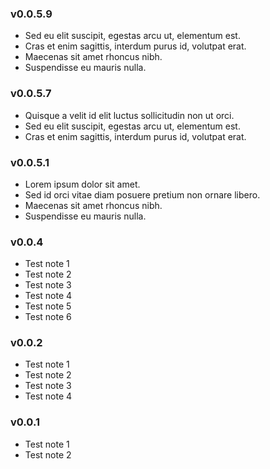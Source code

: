 ### v0.0.5.9

* Sed eu elit suscipit, egestas arcu ut, elementum est.
* Cras et enim sagittis, interdum purus id, volutpat erat.
* Maecenas sit amet rhoncus nibh.
* Suspendisse eu mauris nulla.

### v0.0.5.7

* Quisque a velit id elit luctus sollicitudin non ut orci.
* Sed eu elit suscipit, egestas arcu ut, elementum est.
* Cras et enim sagittis, interdum purus id, volutpat erat.

### v0.0.5.1

* Lorem ipsum dolor sit amet.
* Sed id orci vitae diam posuere pretium non ornare libero.
* Maecenas sit amet rhoncus nibh.
* Suspendisse eu mauris nulla.

### v0.0.4

* Test note 1
* Test note 2
* Test note 3
* Test note 4
* Test note 5
* Test note 6

### v0.0.2

* Test note 1
* Test note 2
* Test note 3
* Test note 4

### v0.0.1

* Test note 1
* Test note 2